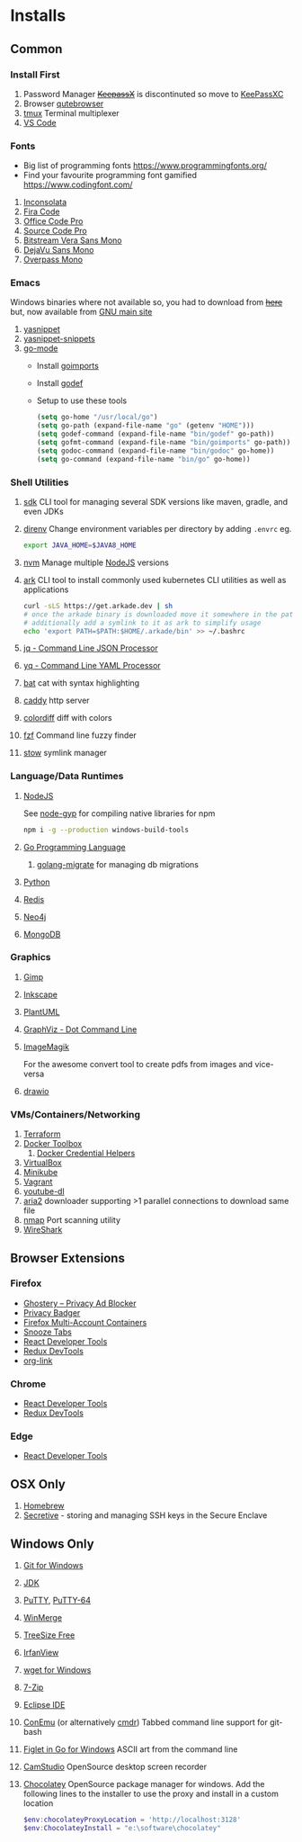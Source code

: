 # Installs #

## Common ##

### Install First ###

1. Password Manager ~~[KeepassX](https://www.keepassx.org/)~~ is discontinuted so move to [KeePassXC](https://keepassxc.org)
2. Browser [qutebrowser](https://qutebrowser.org/)
3. [tmux](https://tmux.github.io/) Terminal multiplexer
4. [VS Code](https://code.visualstudio.com/)


### Fonts ###

- Big list of programming fonts https://www.programmingfonts.org/
- Find your favourite programming font gamified https://www.codingfont.com/

1. [Inconsolata](http://www.levien.com/type/myfonts/inconsolata.html)
2. [Fira Code](https://github.com/tonsky/FiraCode)
3. [Office Code Pro](https://github.com/nathco/Office-Code-Pro)
4. [Source Code Pro](http://adobe-fonts.github.io/source-code-pro/)
5. [Bitstream Vera Sans Mono](http://www.dafont.com/bitstream-vera-mono.font)
6. [DejaVu Sans Mono](http://dejavu-fonts.org/wiki/Main_Page)
7. [Overpass Mono](http://overpassfont.org/)

### Emacs ###

Windows binaries where not available so, you had to download from ~~[here](https://sourceforge.net/projects/emacsbinw64/)~~ but, now available from [GNU main site](http://www.gnu.org/software/emacs/download.html#nonfree)

1. [yasnippet](https://github.com/joaotavora/yasnippet)
2. [yasnippet-snippets](https://github.com/AndreaCrotti/yasnippet-snippets)
3. [go-mode](https://github.com/dominikh/go-mode.el)
    - Install [goimports](https://github.com/bradfitz/goimports)
    - Install [godef](github.com/rogpeppe/godef)
    - Setup to use these tools

      ``` lisp
      (setq go-home "/usr/local/go")
      (setq go-path (expand-file-name "go" (getenv "HOME")))
      (setq godef-command (expand-file-name "bin/godef" go-path))
      (setq gofmt-command (expand-file-name "bin/goimports" go-path))
      (setq godoc-command (expand-file-name "bin/godoc" go-home))
      (setq go-command (expand-file-name "bin/go" go-home))
      ```

### Shell Utilities ###

1. [sdk](https://sdkman.io)
	CLI tool for managing several SDK versions like maven, gradle, and even JDKs
2. [direnv](https://github.com/direnv/direnv/)
	Change environment variables per directory by adding `.envrc` eg.

	 ```sh
	 export JAVA_HOME=$JAVA8_HOME
	 ```

3. [nvm](https://github.com/nvm-sh/nvm)
	Manage multiple [NodeJS](https://nodejs.org/en/) versions
4. [ark](https://github.com/alexellis/arkade)
	CLI tool to install commonly used kubernetes CLI utilities as well as applications

	```sh
	curl -sLS https://get.arkade.dev | sh
	# once the arkade binary is downloaded move it somewhere in the path
	# additionally add a symlink to it as ark to simplify usage
	echo 'export PATH=$PATH:$HOME/.arkade/bin' >> ~/.bashrc
 	```

11. [jq - Command Line JSON Processor](https://stedolan.github.io/jq/)
12. [yq - Command Line YAML Processor](https://github.com/mikefarah/yq)
13. [bat](https://github.com/sharkdp/bat) cat with syntax highlighting
14. [caddy](https://caddyserver.com/) http server
15. [colordiff](https://www.colordiff.org/) diff with colors
16. [fzf](https://github.com/junegunn/fzf) Command line fuzzy finder
17. [stow](https://www.gnu.org/software/stow/) symlink manager

### Language/Data Runtimes ###

1. [NodeJS](https://nodejs.org/en/download/)

   See [node-gyp](https://github.com/nodejs/node-gyp) for compiling native libraries for npm

   ```sh
   npm i -g --production windows-build-tools
   ```

2. [Go Programming Language](https://golang.org/dl/)
   1. [golang-migrate](https://github.com/golang-migrate/migrate) for managing db migrations

3. [Python](https://www.python.org/downloads/)
4. [Redis](http://redis.io/)
5. [Neo4j](https://neo4j.com/download/other-releases/)
6. [MongoDB](https://www.mongodb.com/download-center#community)

### Graphics ###

1. [Gimp](https://www.gimp.org/downloads/)
2. [Inkscape](https://inkscape.org/en/download/windows/)
3. [PlantUML](https://github.com/plantuml/plantuml)
4. [GraphViz - Dot Command Line](http://www.graphviz.org/Download.php)
5. [ImageMagik](https://www.imagemagick.org/script/download.php)

	For the awesome convert tool to create pdfs from images and vice-versa

6. [drawio](https://github.com/jgraph/drawio-desktop)

### VMs/Containers/Networking ###

1. [Terraform](https://terraform.io)
2. [Docker Toolbox](https://www.docker.com/docker-toolbox)
   1. [Docker Credential Helpers](https://github.com/docker/docker-credential-helpers)
3. [VirtualBox](https://www.virtualbox.org/wiki/Downloads)
4. [Minikube](https://minikube.sigs.k8s.io/docs/)
5. [Vagrant](http://vagrantup.com/)
6. [youtube-dl](https://rg3.github.io/youtube-dl/)
7. [aria2](https://aria2.github.io/) downloader supporting >1 parallel connections to download same file
8. [nmap](https://nmap.org/) Port scanning utility
9. [WireShark](https://www.wireshark.org/#download)

## Browser Extensions ##

### Firefox ###
- [Ghostery – Privacy Ad Blocker](https://addons.mozilla.org/en-US/firefox/addon/ghostery/)
- [Privacy Badger](https://addons.mozilla.org/en-US/firefox/addon/privacy-badger17/)
- [Firefox Multi-Account Containers](https://addons.mozilla.org/en-US/firefox/addon/multi-account-containers/)
- [Snooze Tabs](https://addons.mozilla.org/en-US/firefox/addon/snoozetabs)
- [React Developer Tools](https://addons.mozilla.org/en-US/firefox/addon/react-devtools/)
- [Redux DevTools](https://addons.mozilla.org/en-US/firefox/addon/reduxdevtools/)
- [org-link](https://addons.mozilla.org/en-US/firefox/addon/org-link/)

### Chrome ###
- [React Developer Tools](https://chrome.google.com/webstore/detail/react-developer-tools/fmkadmapgofadopljbjfkapdkoienihi)
- [Redux DevTools](https://chrome.google.com/webstore/detail/redux-devtools/lmhkpmbekcpmknklioeibfkpmmfibljd)

### Edge ###
- [React Developer Tools](https://microsoftedge.microsoft.com/addons/detail/react-developer-tools/gpphkfbcpidddadnkolkpfckpihlkkil)


## OSX Only ##

1. [Homebrew](https://brew.sh)
2. [Secretive](https://github.com/maxgoedjen/secretive) - storing and managing SSH keys in the Secure Enclave

## Windows Only ##

1. [Git for Windows](https://git-scm.com/download/)
2. [JDK](http://www.oracle.com/technetwork/java/javase/downloads/jdk8-downloads-2133151.html)
3. [PuTTY](http://www.putty.org/), [PuTTY-64](https://blog.splunk.net/64bit-putty/)
4. [WinMerge](http://winmerge.org/downloads/?lang=en)
5. [TreeSize Free](http://www.jam-software.com/treesize_free/)
6. [IrfanView](http://www.irfanview.com/)
7. [wget for Windows](http://gnuwin32.sourceforge.net/packages/wget.htm)
8. [7-Zip](http://www.7-zip.org/)
9. [Eclipse IDE](https://www.eclipse.org/downloads/eclipse-packages/)
10. [ConEmu](http://conemu.github.io/en/index.html) (or alternatively [cmdr](https://cmder.net/))
    Tabbed command line support for git-bash
11. [Figlet in Go for Windows](https://github.com/lukesampson/figlet)
    ASCII art from the command line
12. [CamStudio](http://camstudio.org/)
    OpenSource desktop screen recorder
13. [Chocolatey](https://chocolatey.org/)
    OpenSource package manager for windows. Add the following lines to
    the installer to use the proxy and install in a custom location

	```powershell
	$env:chocolateyProxyLocation = 'http://localhost:3128'
	$env:ChocolateyInstall = "e:\software\chocolatey"
	```

